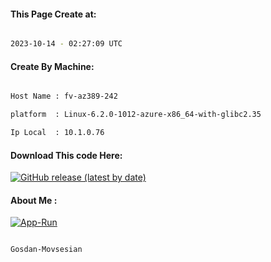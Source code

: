 
   
#### This Page Create at:

```bash

2023-10-14 - 02:27:09 UTC

```

#### Create By Machine:

```bash

Host Name : fv-az389-242

platform  : Linux-6.2.0-1012-azure-x86_64-with-glibc2.35

Ip Local  : 10.1.0.76

```
#### Download This code Here:

[![GitHub release (latest by date)](https://img.shields.io/github/v/release/Gosdan-Movsesian/Gosdan?style=for-the-badge&label=Download)](https://github.com/Gosdan-Movsesian/Gosdan/releases) 

</p> 

#### About Me :

[![App-Run](https://github.com/Gosdan-Movsesian/Gosdan/actions/workflows/App-Run.yml/badge.svg)](https://github.com/Gosdan-Movsesian/Gosdan/actions/workflows/App-Run.yml)

```bash

Gosdan-Movsesian

```

